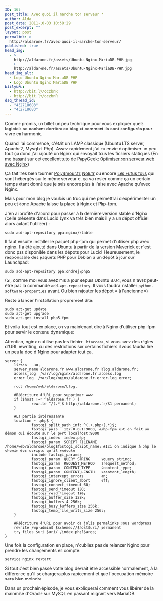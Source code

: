 ```yaml
---
ID: 167
post_title: Avec quoi il marche ton serveur ?
author: Alda
post_date: 2011-10-03 10:58:29
post_excerpt: ""
layout: post
permalink: >
  http://aldarone.fr/avec-quoi-il-marche-ton-serveur/
published: true
head_img:
  - >
    http://aldarone.fr/assets/Ubuntu-Nginx-MariaDB-PHP.jpg
  - >
    http://aldarone.fr/assets/Ubuntu-Nginx-MariaDB-PHP.jpg
head_img_alt:
  - Logo Ubuntu Nginx MariaDB PHP
  - Logo Ubuntu Nginx MariaDB PHP
bitlyURL:
  - http://bit.ly/oczbnR
  - http://bit.ly/oczbnR
dsq_thread_id:
  - "432718683"
  - "432718683"
---
```

<p>Comme promis, un billet un peu technique pour vous expliquer quels logiciels se cachent derrière ce blog et comment ils sont configurés pour vivre en harmonie.</p>

<p>Quand j'ai commencé, c'était un LAMP classique (Ubuntu LTS server, Apache2, Mysql et Php). Assez rapidement j'ai eu envie d'optimiser un peu tout ça donc j'ai rajouté un Nginx qui envoyait tous les fichiers statiques (En me basant sur cet excellent tuto de PapyGeek: <a href="http://www.papygeek.com/software/optimiser-son-serveur-web-avec-nginx/">Optimiser son serveur web avec Nginx</a>)</p>

<p>Ça fait très bien tourner <a href="http://poly4mour.fr/">Poly4mour.fr</a>, <a href="http://noli.fr/">Noli.fr</a> ou encore <a href="http://www.fufusfous.fr/">Les Fufus fous</a> qui sont hébergés sur le même serveur et ça va rester comme ça un certain temps étant donné que je suis encore plus à l'aise avec Apache qu'avec Nginx.</p>

<p>Mais pour mon blog je voulais un truc qui me permettrai d'expérimenter un peu et donc Apache laisse la place à Nginx et Php-fpm.</p>

<p>J'en ai profité d'abord pour passer à la dernière version stable d'Nginx (celle présente dans Lucid Lynx va très bien mais il y a un dépot officiel alors autant l'utiliser) :</p>

<pre><code>sudo add-apt-repository ppa:nginx/stable
</code></pre>

<p>Il faut ensuite installer le paquet php-fpm qui permet d'utiliser php avec nginx. Il a été ajouté dans Ubuntu à partir de la version Maverick et n'est donc pas disponible dans les dépots pour Lucid. Heureusement, le responsable des paquets PHP pour Debian a un dépôt à jour sur Launchpad:</p>

<pre><code>sudo add-apt-repository ppa:ondrej/php5
</code></pre>

<p>(Si, comme moi vous avez mis à jour depuis Ubuntu 8.04, vous n'avez peut-être pas la commande <code>add-apt-repository</code>. Il vous faudra installer <code>python-software-properties</code> avant. Ou bien rajouter les dépot « à l'ancienne »)</p>

<p>Reste à lancer l'installation proprement dite:</p>

<pre><code>sudo apt-get update
sudo apt-get upgrade
sudo apt-get install php5-fpm
</code></pre>

<p>Et voila, tout est en place, on va maintenant dire à Nginx d'utiliser php-fpm pour servir le contenu dynamique:</p>

<p>Attention, nginx n'utilise pas les fichier <code>.htaccess</code>, si vous avez des règles d'URL rewriting, ou des restrictions sur certains fichiers il vous faudra lire un peu la doc d'Nginx pour adapter tout ça.</p>

<pre><code>server {
    listen   80;
    server_name aldarone.fr www.aldarone.fr blog.aldarone.fr;
    access_log  /var/log/nginx/aldarone.fr.access.log;
    error_log  /var/log/nginx/aldarone.fr.error.log error;

    root /home/web/aldarone/blog;

    #Réécriture d'URL pour supprimer www
    if ($host !~* ^aldarone.fr ) {
            rewrite ^/(.*)$ http://aldarone.fr/$1 permanent;
    }

    #La partie intéressante
    location ~ .php$ {
            fastcgi_split_path_info ^(.+.php)(.*)$;
            fastcgi_pass   127.0.0.1:9000; #php-fpm est en fait un démon qui écoute sur le port localhost:9000
            fastcgi_index  index.php;
            fastcgi_param  SCRIPT_FILENAME  /home/web/aldarone/blog$fastcgi_script_name; #Ici on indique à php le chemin des scripts qu'il exécute
            include fastcgi_params;
            fastcgi_param  QUERY_STRING     $query_string;
            fastcgi_param  REQUEST_METHOD   $request_method;
            fastcgi_param  CONTENT_TYPE     $content_type;
            fastcgi_param  CONTENT_LENGTH   $content_length;
            fastcgi_intercept_errors        on;
            fastcgi_ignore_client_abort     off;
            fastcgi_connect_timeout 60;
            fastcgi_send_timeout 180;
            fastcgi_read_timeout 180;
            fastcgi_buffer_size 128k;
            fastcgi_buffers 4 256k;
            fastcgi_busy_buffers_size 256k;
            fastcgi_temp_file_write_size 256k;
    }

    #Réécriture d'URL pour avoir de jolis permalinks sous wordpress
    rewrite /wp-admin$ $scheme://$host$uri/ permanent;
    try_files $uri $uri/ /index.php?$args;
}
</code></pre>

<p>Une fois la configuration en place, n'oubliez pas de relancer Nginx pour prendre les changements en compte:</p>

<pre><code>service nginx restart
</code></pre>

<p>Si tout s'est bien passé votre blog devrait être accessible normalement, à la différence qu'il se chargera plus rapidement et que l'occupation mémoire sera bien moindre.</p>

<p>Dans un prochain épisode, je vous expliquerai comment vous libérer de la mainmise d'Oracle sur MySQL en passant migrant vers MariaDB.</p>